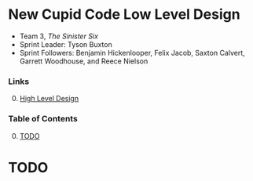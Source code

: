 # **New Cupid Code Low Level Design**
* Team 3, *The Sinister Six*
* Sprint Leader: Tyson Buxton
* Sprint Followers: Benjamin Hickenlooper, Felix Jacob, Saxton Calvert, Garrett Woodhouse, and Reece Nielson

### Links
0. [High Level Design](../HighLevel/new-high-level-team3.md)


### Table of Contents  
0. [TODO]()

# TODO